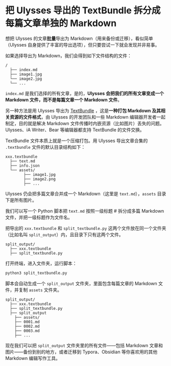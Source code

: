 # 把 Ulysses 导出的 TextBundle 拆分成每篇文章单独的 Markdown

想把 Ulysses 的文章**批量**导出为 Markdown（用来备份或迁移），看似简单（Ulysses 自身提供了丰富的导出选项），但只要尝试一下就会发现并非易事。

如果选择导出为 Markdown，我们会得到如下文件结构的文件：

```
/
  ├── index.md
  ├── image1.jpg
  └── image2.jpg
  └── ...
```

`index.md` 是我们选择的所有文章，是的，**Ulysses 会把我们的所有文章变成一个 Markdown 文件，而不是每篇文章一个 Markdown 文件**。

另一种方法是用 Ulysses 导出为 [TextBundle](https://textbundle.org) ，这是**一种打包 Markdown 及其相关资源的文件格式**，由 Ulysses 的开发团队和一些 Markdown 编辑器开发者一起制定，目的就是解决 Markdown 文件传播时内嵌资源（比如图片）丢失的问题。Ulysses、iA Writer、Bear 等编辑器都支持 TextBundle 的文件交换。

TextBundle 文件本质上就是一个压缩打包。用 Ulysses 导出文章合集的 `.textbundle` 文件的默认目录结构如下：

```
xxx.textbundle
  ├── text.md
  ├── info.json
  └── assets/
        ├── image1.jpg
        ├── image2.png
        ├── ...
```

Ulysses 仍会把多篇文章合并成一个 Markdown（这里是 `text.md`），`assets` 目录下是所有图片。

我们可以写一个 Python 脚本把 `text.md` 按照一级标题 # 拆分成多篇 Markdown 文件，并把一级标题作为文件名。

把导出的 `xxx.textbundle` 和 `split_textbundle.py` 这两个文件放在同一个文件夹（比如名叫 `split_output`）内，且目录下只有这两个文件。

```
split_output/
  ├── xxx.textbundle
  ├── split_textbundle.py
```

打开终端，进入文件夹，运行脚本：

```bash
python3 split_textbundle.py
```

脚本会自动生成一个 `split_output` 文件夹，里面包含每篇文章的 Markdown 文件，并复制 `assets` 文件夹。

```
split_output/
  ├── xxx.textbundle
  ├── split_textbundle.py
  ├── split_output
    ├── assets/
    ├── 0001.md
    ├── 0002.md
    ├── 0003.md
    ├── ...
```

现在我们可以把 `split_output` 文件夹里的所有文件——包括 Markdown 文章和图片——备份到别的地方，或者迁移到 Typora、Obsidian 等你喜欢用的其他 Markdown 编辑写作工具。
